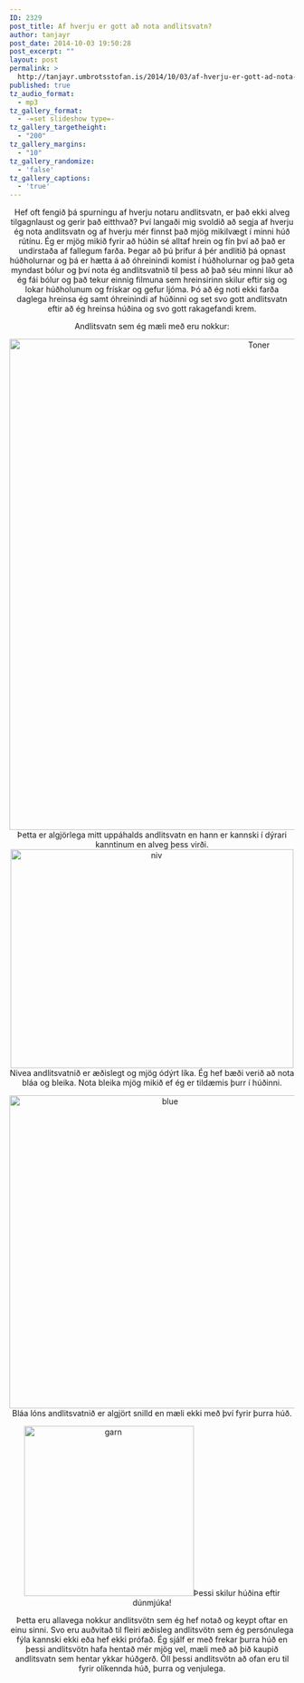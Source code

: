 ```yaml
---
ID: 2329
post_title: Af hverju er gott að nota andlitsvatn?
author: tanjayr
post_date: 2014-10-03 19:50:28
post_excerpt: ""
layout: post
permalink: >
  http://tanjayr.umbrotsstofan.is/2014/10/03/af-hverju-er-gott-ad-nota-andlitsvatn/
published: true
tz_audio_format:
  - mp3
tz_gallery_format:
  - -=set slideshow type=-
tz_gallery_targetheight:
  - "200"
tz_gallery_margins:
  - "10"
tz_gallery_randomize:
  - 'false'
tz_gallery_captions:
  - 'true'
---
```

<p style="text-align: center;">Hef oft fengið þá spurningu af hverju notaru andlitsvatn, er það ekki alveg tilgagnlaust og gerir það eitthvað? Því langaði mig svoldið að segja af hverju ég nota andlitsvatn og af hverju mér finnst það mjög mikilvægt í minni húð rútínu. Ég er mjög mikið fyrir að húðin sé alltaf hrein og fín því að það er undirstaða af fallegum farða. Þegar að þú þrífur á þér andlitið þá opnast húðholurnar og þá er hætta á að óhreinindi komist í húðholurnar og það geta myndast bólur og því nota ég andlitsvatnið til þess að það séu minni líkur að ég fái bólur og það tekur einnig filmuna sem hreinsirinn skilur eftir sig og lokar húðholunum og frískar og gefur ljóma. Þó að ég noti ekki farða daglega hreinsa ég samt óhreinindi af húðinni og set svo gott andlitsvatn eftir að ég hreinsa húðina og svo gott rakagefandi krem.</p>
<p style="text-align: center;"><!--more-->Andlitsvatn sem ég mæli með eru nokkur:</p>
<p style="text-align: center;"><img class="aligncenter  wp-image-2358" src="http://www.tanjayr.com/wp-content/uploads/2014/09/Toner.jpg" alt="Toner" width="866" height="866" />
Þetta er algjörlega mitt uppáhalds andlitsvatn en hann er kannski í dýrari kanntinum en alveg þess virði.
<img class="aligncenter size-full wp-image-2363" src="http://www.tanjayr.com/wp-content/uploads/2014/10/niv.jpg" alt="niv" width="500" height="386" />
Nivea andlitsvatnið er æðislegt og mjög ódýrt líka. Ég hef bæði verið að nota bláa og bleika. Nota bleika mjög mikið ef ég er tildæmis þurr í húðinni.</p>
<p style="text-align: center;"><img class="aligncenter size-full wp-image-2361" src="http://www.tanjayr.com/wp-content/uploads/2014/10/blue.jpg" alt="blue" width="552" height="552" />Bláa lóns andlitsvatnið er algjört snilld en mæli ekki með því fyrir þurra húð.</p>
<p style="text-align: center;"><img class="aligncenter size-full wp-image-2362" src="http://www.tanjayr.com/wp-content/uploads/2014/10/garn.jpg" alt="garn" width="300" height="300" />Þessi skilur húðina eftir dúnmjúka!</p>
<p style="text-align: center;">Þetta eru allavega nokkur andlitsvötn sem ég hef notað og keypt oftar en einu sinni. Svo eru auðvitað til fleiri æðisleg andlitsvötn sem ég persónulega fýla kannski ekki eða hef ekki prófað. Ég sjálf er með frekar þurra húð en þessi andlitsvötn hafa hentað mér mjög vel, mæli með að þið kaupið andlitsvatn sem hentar ykkar húðgerð. Öll þessi andlitsvötn að ofan eru til fyrir olíkennda húð, þurra og venjulega.</p>